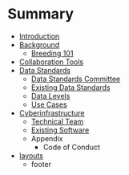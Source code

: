 # Summary

* [Introduction](README.md)
* [Background](chapter1.md)
   * [Breeding 101](breeding_101.md)
* [Collaboration Tools](collaboration_tools.md)
* [Data Standards](datastandards.md)
   * [Data Standards Committee](data_standards_committee.md)
   * [Existing Data Standards](existing_data_standards.md)
   * [Data Levels](data_levels.md)
   * [Use Cases](use_cases.md)
* [Cyberinfrastructure](cyberinfrastructure.md)
   * [Technical Team](people.md)
   * [Existing Software](existing_software.md)
   * Appendix
       * Code of Conduct
* [layouts](layouts/footer.md)
   * footer

